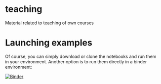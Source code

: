 # teaching
Material related to teaching of own courses

# Launching examples

Of course, you can simply download or clone the notebooks and run them in your environment. Another option is to run them directly in a binder environment:

[![Binder](https://mybinder.org/badge.svg)](https://mybinder.org/v2/gh/cgre-aachen/teaching/master)


